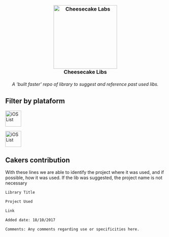 <h3 align="center">
  <br>
  <a href="https://cheesecakelabs.com/"><img src="https://image.ibb.co/jc1Swn/logo.png" alt="Cheesecake Labs" width="200"></a>
  <br>
  Cheesecake Libs
  <br>
</h3>
<h6 align="center">A 'built faster' repo of library to suggest and reference past used libs.</h6>

## Filter by plataform

<a href="LINK-HERE"><img src="https://cdn1.iconfinder.com/data/icons/simple-icons/256/apple-256-black.png" alt="iOS List" width="50"></a> 

<a href="LINK-HERE"><img src="https://cdn1.iconfinder.com/data/icons/simple-icons/256/android-256-black.png" alt="iOS List" width="50"></a>



## Cakers contribution

With these lines we are able to identify the project where it was used, and if possible, how it was used.
If the lib was suggested, the project name is not necessary

```bash
Library Title

Project Used

Link

Added date: 18/10/2017

Comments: Any comments regarding use or specificities here.
```
